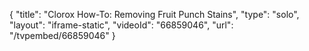 {
    "title": "Clorox How-To: Removing Fruit Punch Stains",
    "type": "solo",
    "layout": "iframe-static",
    "videoId": "66859046",
    "url": "\/tvpembed\/66859046"
}